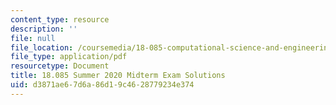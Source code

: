 ```yaml
---
content_type: resource
description: ''
file: null
file_location: /coursemedia/18-085-computational-science-and-engineering-i-summer-2020/d3871ae67d6a86d19c4628779234e374_MIT18_085Summer20_mid_sol.pdf
file_type: application/pdf
resourcetype: Document
title: 18.085 Summer 2020 Midterm Exam Solutions
uid: d3871ae6-7d6a-86d1-9c46-28779234e374
---
```


